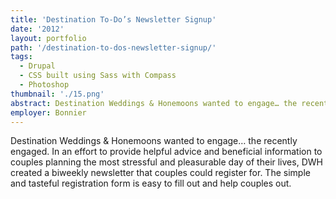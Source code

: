 ```yaml
---
title: 'Destination To-Do’s Newsletter Signup'
date: '2012'
layout: portfolio
path: '/destination-to-dos-newsletter-signup/'
tags:
  - Drupal
  - CSS built using Sass with Compass
  - Photoshop
thumbnail: './15.png'
abstract: Destination Weddings & Honemoons wanted to engage… the recently engaged.
employer: Bonnier
---
```


Destination Weddings & Honemoons wanted to engage… the recently engaged. In an effort to provide helpful advice and beneficial information to couples planning the most stressful and pleasurable day of their lives, DWH created a biweekly newsletter that couples could register for. The simple and tasteful registration form is easy to fill out and help couples out.
